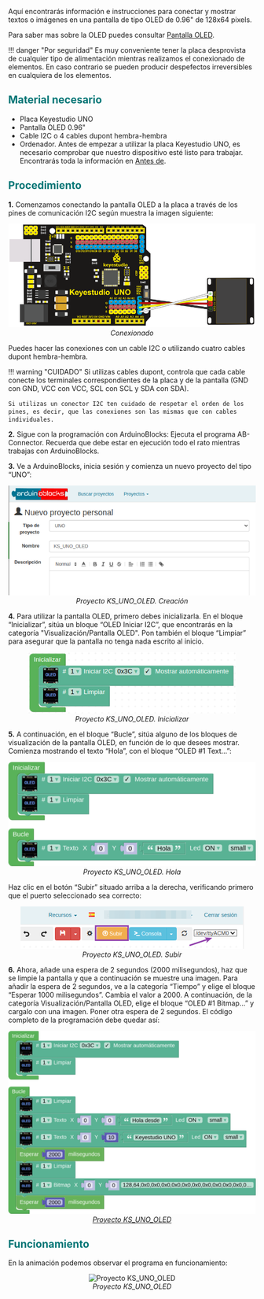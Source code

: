 Aquí encontrarás información e instrucciones para conectar y mostrar textos o imágenes en una pantalla de tipo OLED de 0.96" de 128x64 pixels.

Para saber mas sobre la OLED puedes consultar [Pantalla OLED](https://fgcoca.github.io/GuiasFundamentales/previos/#pantalla-oled).

!!! danger "Por seguridad"
	Es muy conveniente tener la placa desprovista de cualquier tipo de alimentación mientras realizamos el conexionado de elementos. En caso contrario se pueden producir despefectos irreversibles en cualquiera de los elementos.

## <FONT COLOR=#007575>**Material necesario**</font>

* Placa Keyestudio UNO
* Pantalla OLED 0.96"
* Cable I2C o 4 cables dupont hembra-hembra
* Ordenador. Antes de empezar a utilizar la placa Keyestudio UNO, es necesario comprobar que nuestro dispositivo esté listo para trabajar. Encontrarás toda la información en [Antes de](https://fgcoca.github.io/GuiasFundamentales/UNO/contUNO/).

## <FONT COLOR=#007575>**Procedimiento**</font>

**1.** Comenzamos conectando la pantalla OLED a la placa a través de los pines de comunicación I2C según muestra la imagen siguiente:

<center>

![Conexionado](../img/uno/actividades/conex_oled.png)  
*Conexionado*

</center>

Puedes hacer las conexiones con un cable I2C o utilizando cuatro cables dupont hembra-hembra.

!!! warning "CUIDADO"
    Si utilizas cables dupont, controla que cada cable conecte los terminales correspondientes de la placa y de la pantalla (GND con GND, VCC con VCC, SCL con SCL y SDA con SDA).

    Si utilizas un conector I2C ten cuidado de respetar el orden de los pines, es decir, que las conexiones son las mismas que con cables individuales.

**2.** Sigue con la programación con ArduinoBlocks: Ejecuta el programa AB-Connector. Recuerda que debe estar en ejecución todo el rato mientras trabajas con ArduinoBlocks.

**3.** Ve a ArduinoBlocks, inicia sesión y comienza un nuevo proyecto del tipo “UNO”:

<center>

![Proyecto KS_UNO_OLED. Creación](../img/uno/actividades/KS_UNO_OLED.png)  
*Proyecto KS_UNO_OLED. Creación*

</center>

**4.** Para utilizar la pantalla OLED, primero debes inicializarla. En el bloque “Inicializar”, sitúa un bloque “OLED Iniciar I2C”, que encontrarás en la categoría "Visualización/Pantalla OLED". Pon también el bloque “Limpiar” para asegurar que la pantalla no tenga nada escrito al inicio.

<center>

![Proyecto KS_UNO_OLED. Inicializar](../img/uno/actividades/KS_UNO_OLED_inicial.png)  
*Proyecto KS_UNO_OLED. Inicializar*

</center>

**5.** A continuación, en el bloque “Bucle”, sitúa alguno de los bloques de visualización de la pantalla OLED, en función de lo que desees mostrar. Comienza mostrando el texto “Hola”, con el bloque “OLED #1 Text…”:

<center>

![Proyecto KS_UNO_OLED. Hola](../img/uno/actividades/KS_UNO_OLED_Hola.png)  
*Proyecto KS_UNO_OLED. Hola*

</center>

Haz clic en el botón “Subir” situado arriba a la derecha, verificando primero que el puerto seleccionado sea correcto:

<center>

![Proyecto KS_UNO_OLED. Subir](../img/uno/actividades/KS_UNO_OLED_Subir.png)  
*Proyecto KS_UNO_OLED. Subir*

</center>

**6.** Ahora, añade una espera de 2 segundos (2000 milisegundos), haz que se limpie la pantalla y que a continuación se muestre una imagen. Para añadir la espera de 2 segundos, ve a la categoría “Tiempo” y elige el bloque “Esperar 1000 milisegundos”. Cambia el valor a 2000. A continuación, de la categoría Visualización/Pantalla OLED, elige el bloque “OLED #1 Bitmap…” y cargalo con una imagen. Poner otra espera de 2 segundos. El código completo de la programación debe quedar así:

<center>

![Proyecto KS_UNO_OLED](../img/uno/actividades/KS_UNO_OLED_completo.png)  
*[Proyecto KS_UNO_OLED](../UNO/programas/KS_UNO_OLED.abp)*

</center>

## <FONT COLOR=#007575>**Funcionamiento**</font>
En la animación podemos observar el programa en funcionamiento:

<center>

![Proyecto KS_UNO_OLED](../img/uno/actividades/KS_UNO_OLED_completo.gif)  
*Proyecto KS_UNO_OLED*

</center>